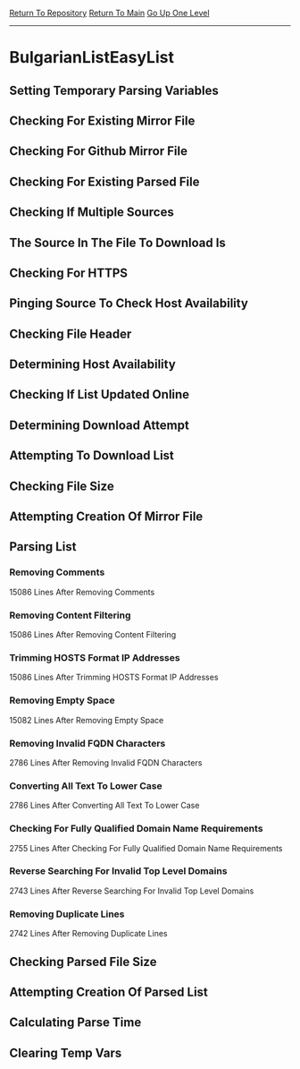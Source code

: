 [Return To Repository](https://github.com/deathbybandaid/piholeparser/)
[Return To Main](https://github.com/deathbybandaid/piholeparser/blob/master/RecentRunLogs/Mainlog.md)
[Go Up One Level](https://github.com/deathbybandaid/piholeparser/blob/master/RecentRunLogs/TopLevelScripts/30-Processing-External-Blacklists.md)
____________________________________
# BulgarianListEasyList
## Setting Temporary Parsing Variables
## Checking For Existing Mirror File
## Checking For Github Mirror File
## Checking For Existing Parsed File
## Checking If Multiple Sources
## The Source In The File To Download Is
## Checking For HTTPS
## Pinging Source To Check Host Availability
## Checking File Header
## Determining Host Availability
## Checking If List Updated Online
## Determining Download Attempt
## Attempting To Download List
## Checking File Size
## Attempting Creation Of Mirror File
## Parsing List
### Removing Comments
15086 Lines After Removing Comments
### Removing Content Filtering
15086 Lines After Removing Content Filtering
### Trimming HOSTS Format IP Addresses
15086 Lines After Trimming HOSTS Format IP Addresses
### Removing Empty Space
15082 Lines After Removing Empty Space
### Removing Invalid FQDN Characters
2786 Lines After Removing Invalid FQDN Characters
### Converting All Text To Lower Case
2786 Lines After Converting All Text To Lower Case
### Checking For Fully Qualified Domain Name Requirements
2755 Lines After Checking For Fully Qualified Domain Name Requirements
### Reverse Searching For Invalid Top Level Domains
2743 Lines After Reverse Searching For Invalid Top Level Domains
### Removing Duplicate Lines
2742 Lines After Removing Duplicate Lines
## Checking Parsed File Size
## Attempting Creation Of Parsed List
## Calculating Parse Time
## Clearing Temp Vars
